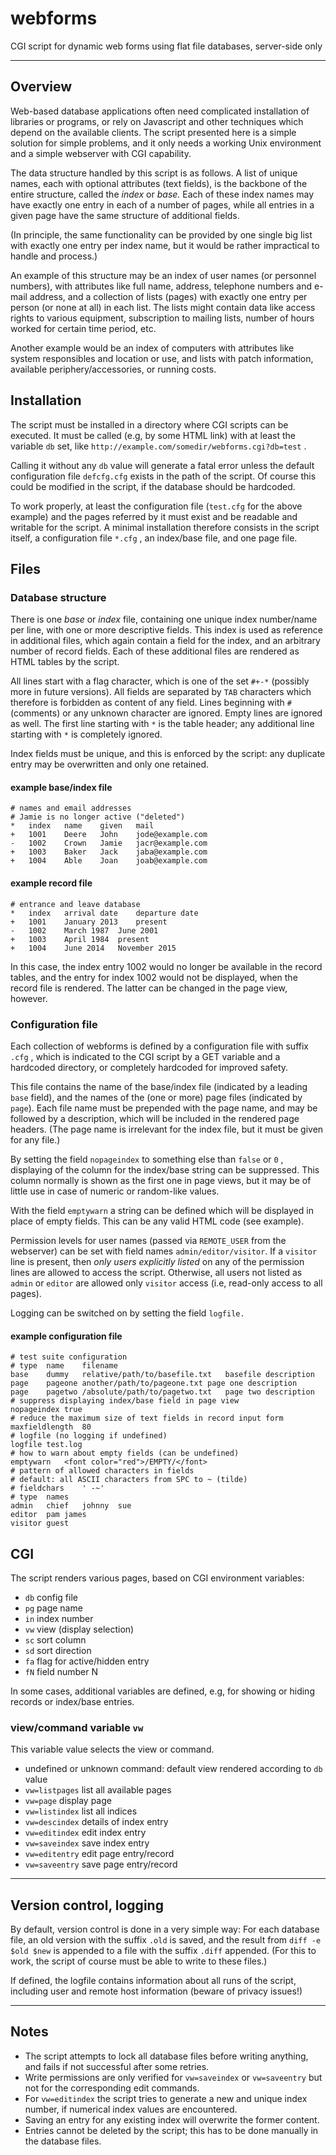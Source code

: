 # webforms

CGI script for dynamic web forms using flat file databases,
server-side only

---

## Overview

Web-based database applications often need complicated installation
of libraries or programs, or rely on Javascript and other techniques
which depend on the available clients. The script presented here is a
simple solution for simple problems, and it only needs a working Unix
environment and a simple webserver with CGI capability.

The data structure handled by this script is as follows.  A list
of unique names, each with optional attributes (text fields), is the backbone of the
entire structure, called the *index* or *base.*  Each of these index names
may have exactly one entry in each of a number of pages, while all
entries in a given page have the same structure of additional fields.

(In principle, the same functionality can be provided by one single big
list with exactly one entry per index name, but it would be rather impractical
to handle and process.)

An example of this structure may be an index of user names
(or personnel numbers), with attributes like full name, address, telephone
numbers and e-mail address, and a collection of lists (pages) with
exactly one entry per person (or none at all) in each list. The lists might contain
data like access rights to various equipment, subscription to
mailing lists, number of hours worked for certain time period, etc.

Another example would be an index of computers with attributes like
system responsibles and location or use, and lists with patch information,
available periphery/accessories, or running costs.

## Installation

The script must be installed in a directory where CGI scripts can be executed.
It must be called (e.g, by some HTML link) with at least the variable `db`
set, like `http://example.com/somedir/webforms.cgi?db=test` .

Calling it without any `db` value will generate a fatal error unless the default configuration
file `defcfg.cfg` exists in the path of the script.
Of course this could be modified in the script,
if the database should be hardcoded.

To work properly, at least the configuration file (`test.cfg` for the above example)
and the pages referred by it must exist and be readable and writable for
the script. A minimal installation therefore consists in the script itself,
a configuration file `*.cfg` , an index/base file, and one page file.

## Files

### Database structure

There is one *base* or *index* file,
containing one unique index number/name per line, with one or more descriptive
fields.  This index is used as reference in additional files, which
again contain a field for the index, and an arbitrary number of record
fields. Each of these additional files are rendered as HTML tables by the script.

All lines start with a flag character, which is one of the set `#+-*` (possibly more in future versions).
All fields are separated by `TAB` characters which therefore is forbidden as content of any field.
Lines beginning with `#` (comments) or any unknown character are ignored. Empty lines are ignored as well.
The first line starting with `*` is the table header; any additional line starting with `*` is completely ignored.

Index fields must be unique, and this is enforced by the script: any duplicate entry may be overwritten and only one retained.

#### example base/index file

	# names and email addresses
	# Jamie is no longer active ("deleted")
	*	index	name	given	mail
	+	1001	Deere	John	jode@example.com
	-	1002	Crown	Jamie	jacr@example.com
	+	1003	Baker	Jack	jaba@example.com
	+	1004	Able	Joan	joab@example.com

#### example record file

	# entrance and leave database
	*	index	arrival date	departure date
	+	1001	January 2013	present
	-	1002	March 1987	June 2001
	+	1003	April 1984	present
	+	1004	June 2014	November 2015

In this case, the index entry 1002 would no longer be available in the
record tables, and the entry for index 1002 would not be displayed,
when the record file is rendered.
The latter can be changed in the page view, however.

### Configuration file

Each collection of webforms is defined by a configuration file with suffix `.cfg` ,
which is indicated to the CGI script by a GET variable and a
hardcoded directory, or completely hardcoded for improved safety.

This file contains the name of the base/index file (indicated by
a leading `base` field), and the names of the (one or more) page
files (indicated by `page`). Each file name must be prepended with
the page name, and may be followed by a description, which will be
included in the rendered page headers. (The page name is irrelevant
for the index file, but it must be given for any file.)

By setting the field `nopageindex` to something else than `false` or `0` ,
displaying of the column for the index/base string can be suppressed.
This column normally is shown as the first one in page views,
but it may be of little use in case of numeric or random-like values.

With the field `emptywarn` a string can be defined which will be displayed
in place of empty fields. This can be any valid HTML code (see example).

Permission levels for user names (passed via `REMOTE_USER` from the webserver)
can be set with field names `admin/editor/visitor`.
If a `visitor` line is present, then *only users explicitly listed*
on any of the permission lines are allowed to access the script.
Otherwise, all users not listed as `admin` or `editor` are allowed
only `visitor` access (i.e, read-only access to all pages).

Logging can be switched on by setting the field `logfile.`

#### example configuration file

	# test suite configuration
	# type	name	filename
	base	dummy	relative/path/to/basefile.txt	basefile description
	page	pageone another/path/to/pageone.txt	page one description
	page	pagetwo	/absolute/path/to/pagetwo.txt	page two description
	# suppress displaying index/base field in page view
	nopageindex	true
	# reduce the maximum size of text fields in record input form
	maxfieldlength	80
	# logfile (no logging if undefined)
	logfile	test.log
	# how to warn about empty fields (can be undefined)
	emptywarn	<font color="red">/EMPTY/</font>
	# pattern of allowed characters in fields
	# default: all ASCII characters from SPC to ~ (tilde)
	# fieldchars	' -~'
	# type	names
	admin	chief	johnny	sue
	editor	pam	james
	visitor	guest

## CGI

The script renders various pages, based on CGI environment variables:

- `db` config file
- `pg` page name
- `in` index number
- `vw` view (display selection)
- `sc` sort column
- `sd` sort direction
- `fa` flag for active/hidden entry
- `fN` field number N

In some cases, additional variables are defined,
e.g, for showing or hiding records or index/base entries.

### view/command variable `vw`

This variable value selects the view or command.

- undefined or unknown command: default view rendered according to `db` value
- `vw=listpages` list all available pages
- `vw=page` display page
- `vw=listindex` list all indices
- `vw=descindex` details of index entry
- `vw=editindex` edit index entry
- `vw=saveindex` save index entry
- `vw=editentry` edit page entry/record
- `vw=saveentry` save page entry/record

---

## Version control, logging

By default, version control is done in a very simple way: For each database
file, an old version with the suffix `.old` is saved, and the result from
`diff -e $old $new` is appended to a file with the suffix `.diff` appended.
(For this to work, the script of course must be able to write to these files.)

If defined, the logfile contains information about all runs of the script,
including user and remote host information (beware of privacy issues!)

---

## Notes

- The script attempts to lock all database files before writing anything, and fails if not successful after some retries.
- Write permissions are only verified for `vw=saveindex` or `vw=saveentry` but not for the corresponding edit commands.
- For `vw=editindex` the script tries to generate a new and unique index
number, if numerical index values are encountered.
- Saving an entry for any existing index will overwrite the former content.
- Entries cannot be deleted by the script; this has to be done manually in the database files.